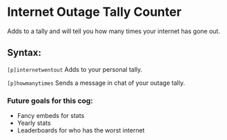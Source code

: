 # Internet Outage Tally Counter
Adds to a tally and will tell you how many times your internet has gone out.
## Syntax:
`[p]internetwentout` Adds to your personal tally.

`[p]howmanytimes` Sends a message in chat of your outage tally.
### Future goals for this cog:
- Fancy embeds for stats
- Yearly stats
- Leaderboards for who has the worst internet